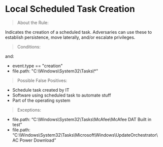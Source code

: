 # Local Scheduled Task Creation


>About the Rule:

Indicates the creation of a scheduled task. Adversaries can use these to establish persistence, move laterally, and/or escalate privileges.
 

>Conditions:

and:

- event.type == "creation"
- file.path: "C:\\Windows\\System32\\Tasks\\*"
 


>Possible False Positives:

- Schedule task created by IT
- Software using scheduled task to automate stuff
- Part of the operating system


>Exceptions:

- file.path: “C:\Windows\System32\Tasks\McAfee\McAfee DAT Built in test”
- file.path: “C:\Windows\System32\Tasks\Microsoft\Windows\UpdateOrchestrator\AC Power Download”
